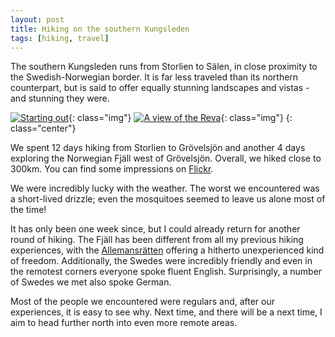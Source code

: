 ```yaml
---
layout: post
title: Hiking on the southern Kungsleden
tags: [hiking, travel]
---
```


The southern Kungsleden runs from Storlien to Sälen, in close
proximity to the Swedish-Norwegian border. It is far less traveled
than its northern counterpart, but is said to offer equally stunning
landscapes and vistas - and stunning they were.

[![Starting out](https://farm3.staticflickr.com/2943/15397771421_ca695be0f1_z.jpg
"Starting out")](https://www.flickr.com/photos/tibidat/15397771421/in/set-72157648195185822/){: class="img"}
[![A view of the Reva](https://farm4.staticflickr.com/3886/15397795361_25d5913032_z.jpg
"A view of the
Reva")](https://www.flickr.com/photos/tibidat/15397795361/in/set-72157648195185822){:
class="img"}
{: class="center"}

We spent 12 days hiking from Storlien to Grövelsjön and another 4 days
exploring the Norwegian Fjäll west of Grövelsjön. Overall, we hiked
close to 300km. You can find some impressions on [Flickr](https://www.flickr.com/photos/tibidat/sets/72157648195185822/).

We were incredibly lucky with the weather. The worst we encountered
was a short-lived drizzle; even the mosquitoes seemed to leave us
alone most of the time!

It has only been one week since, but I could already return for
another round of hiking. The Fjäll has been different from all my
previous hiking experiences, with the
[Allemansrätten](https://en.wikipedia.org/wiki/Freedom_to_roam)
offering a hitherto unexperienced kind of freedom. Additionally, the
Swedes were incredibly friendly and even in the remotest corners
everyone spoke fluent English. Surprisingly, a number of Swedes we met
also spoke German.

Most of the people we encountered were regulars and, after our
experiences, it is easy to see why. Next time, and there will be a
next time, I aim to head further north into even more remote areas.
